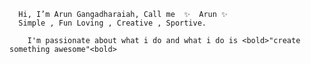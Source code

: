       Hi, I’m Arun Gangadharaiah, Call me  ✨  Arun ✨ 
      Simple , Fun Loving , Creative , Sportive.
      
        I'm passionate about what i do and what i do is <bold>"create something awesome"<bold>


<!---
arungpro/arungpro is a ✨ special ✨ repository because its `README.md` (this file) appears on your GitHub profile.
You can click the Preview link to take a look at your changes.
--->

